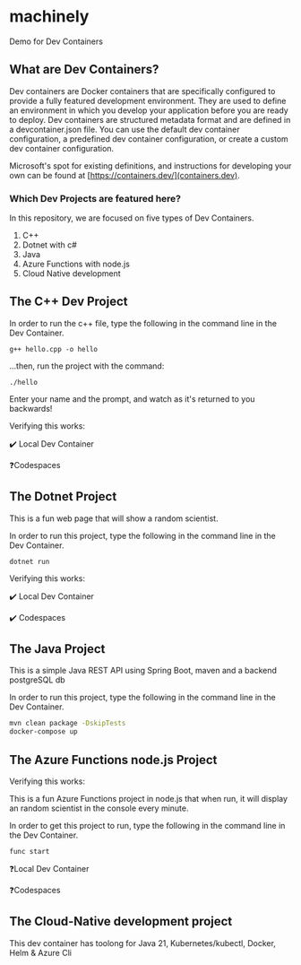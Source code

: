 # machinely
Demo for Dev Containers

## What are Dev Containers?
Dev containers are Docker containers that are specifically configured to provide a fully featured development environment. They are used to define an environment in which you develop your application before you are ready to deploy. Dev containers are structured metadata format and are defined in a devcontainer.json file. You can use the default dev container configuration, a predefined dev container configuration, or create a custom dev container configuration.

Microsoft's spot for existing definitions, and instructions for developing your own can be found at [https://containers.dev/](containers.dev).

### Which Dev Projects are featured here?
In this repository, we are focused on five types of Dev Containers.
1) C++
2) Dotnet with c#
3) Java
4) Azure Functions with node.js
5) Cloud Native development

## The C++ Dev Project

In order to run the c++ file, type the following in the command line in the Dev Container.

```
g++ hello.cpp -o hello
```

...then, run the project with the command:
```
./hello
```

Enter your name and the prompt, and watch as it's returned to you backwards!

Verifying this works:

✔️ Local Dev Container

❓Codespaces

## The Dotnet Project

This is a fun web page that will show a random scientist.

In order to run this project, type the following in the command line in the Dev Container.

```
dotnet run
```

Verifying this works:

✔️ Local Dev Container

✔️ Codespaces


## The Java Project

This is a simple Java REST API using Spring Boot, maven and a backend postgreSQL db

In order to run this project, type the following in the command line in the Dev Container.

```bash
mvn clean package -DskipTests
docker-compose up
```

## The Azure Functions node.js Project


Verifying this works:

This is a fun Azure Functions project in node.js that when run, it will display an random scientist in the console every minute.

In order to get this project to run,  type the following in the command line in the Dev Container.
```
func start
```

❓Local Dev Container

❓Codespaces

## The Cloud-Native development project

This dev container has toolong for Java 21, Kubernetes/kubectl, Docker, Helm & Azure Cli